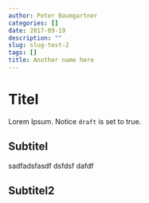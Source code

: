 ```yaml
---
author: Peter Baumgartner
categories: []
date: 2017-09-19
description: ""
slug: slug-test-2
tags: []
title: Another name here
---
```


# Titel

Lorem Ipsum.
Notice `draft` is set to true.

## Subtitel

sadfadsfasdf dsfdsf dafdf

## Subtitel2

